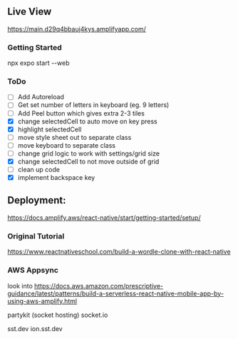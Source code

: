 ## Live View
https://main.d29q4bbauj4kys.amplifyapp.com/

### Getting Started
npx expo start --web

### ToDo
 - [ ] Add Autoreload
 - [ ] Get set number of letters in keyboard (eg. 9 letters)
 - [ ] Add Peel button which gives extra 2-3 tiles
 - [x] change selectedCell to auto move on key press
 - [x] highlight selectedCell
 - [ ] move style sheet out to separate class
 - [ ] move keyboard to separate class
 - [ ] change grid logic to work with settings/grid size
 - [x] change selectedCell to not move outside of grid
 - [ ] clean up code
 - [x] implement backspace key

## Deployment:
https://docs.amplify.aws/react-native/start/getting-started/setup/ 

### Original Tutorial
https://www.reactnativeschool.com/build-a-wordle-clone-with-react-native

### AWS Appsync
look into
https://docs.aws.amazon.com/prescriptive-guidance/latest/patterns/build-a-serverless-react-native-mobile-app-by-using-aws-amplify.html

partykit (socket hosting)
socket.io

sst.dev 
ion.sst.dev


